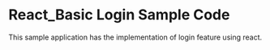 
# React_Basic Login Sample Code

This sample application has the implementation of login feature using react.
